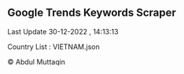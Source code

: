

## Google Trends Keywords Scraper 
 
Last Update 30-12-2022 , 14:13:13

Country List :
VIETNAM.json



© Abdul Muttaqin 
